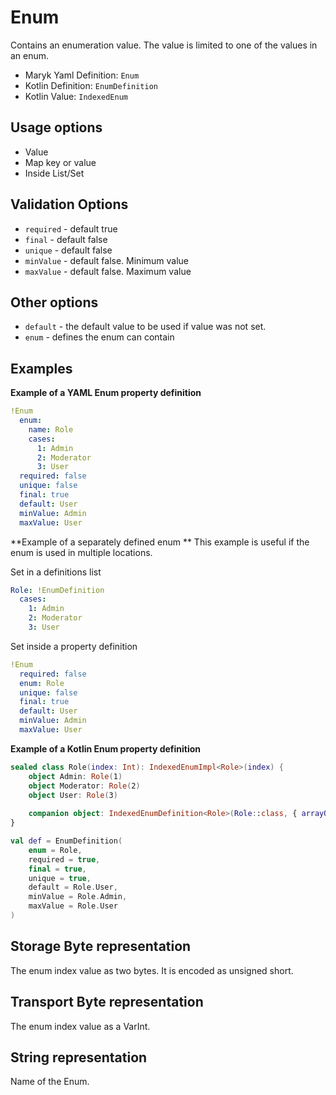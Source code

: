 # Enum
Contains an enumeration value. The value is limited to one of the values in an enum. 

- Maryk Yaml Definition: `Enum`
- Kotlin Definition: `EnumDefinition`
- Kotlin Value: `IndexedEnum`

## Usage options
- Value
- Map key or value
- Inside List/Set

## Validation Options
- `required` - default true
- `final` - default false
- `unique` - default false
- `minValue` - default false. Minimum value
- `maxValue` - default false. Maximum value

## Other options
- `default` - the default value to be used if value was not set.
- `enum` - defines the enum can contain

## Examples

**Example of a YAML Enum property definition**
```yaml
!Enum
  enum:
    name: Role
    cases:
      1: Admin
      2: Moderator
      3: User
  required: false
  unique: false
  final: true
  default: User
  minValue: Admin
  maxValue: User
```

**Example of a separately defined enum **
This example is useful if the enum is used in multiple locations.

Set in a definitions list
```yaml
Role: !EnumDefinition
  cases:
    1: Admin
    2: Moderator
    3: User
```

Set inside a property definition
```yaml
!Enum
  required: false
  enum: Role
  unique: false
  final: true
  default: User
  minValue: Admin
  maxValue: User
```

**Example of a Kotlin Enum property definition**
```kotlin
sealed class Role(index: Int): IndexedEnumImpl<Role>(index) {
    object Admin: Role(1)
    object Moderator: Role(2)
    object User: Role(3)
    
    companion object: IndexedEnumDefinition<Role>(Role::class, { arrayOf(Admin, Moderator, User) })
}

val def = EnumDefinition(
    enum = Role,
    required = true,
    final = true,
    unique = true,
    default = Role.User,
    minValue = Role.Admin,
    maxValue = Role.User
)
```

## Storage Byte representation
The enum index value as two bytes. It is encoded as unsigned short.

## Transport Byte representation
The enum index value as a VarInt.

## String representation
Name of the Enum. 
